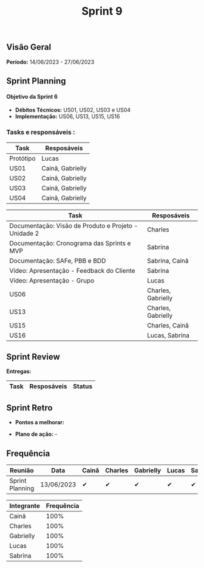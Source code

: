 <h1 align="center"><b>Sprint 9</b></h1>

<br>

## Visão Geral

**Período:** 14/06/2023 - 27/06/2023 <br>


## Sprint Planning

#### Objetivo da Sprint 6
- **Débitos Técnicos:** US01, US02, US03 e US04
- **Implementação:** US06, US13, US15, US16


### Tasks e responsáveis :

|             **Task**                 |    **Resposáveis**    | 
|--------------------------------------|-----------------------|
| Protótipo                            | Lucas |
| US01                                 | Cainã, Gabrielly  |
| US02                                 | Cainã, Gabrielly  |
| US03                                 | Cainã, Gabrielly  |
| US04                                 | Cainã, Gabrielly  | 


|             **Task**                 |    **Resposáveis**    | 
|--------------------------------------|-----------------------|
| Documentação: Visão de Produto e Projeto - Unidade 2| Charles |
| Documentação: Cronograma das Sprints e MVP          | Sabrina |
| Documentação: SAFe, PBB e BDD                       | Sabrina, Cainã |
| Vídeo: Apresentação - Feedback do Cliente           | Sabrina |
| Vídeo: Apresentação - Grupo                         | Lucas | 
| US06                                 | Charles, Gabrielly |
| US13                                 | Charles, Gabrielly |
| US15                                 | Charles, Cainã  |
| US16                                 | Lucas, Sabrina |


## Sprint Review

**Entregas:**

|             **Task**                 |    **Resposáveis**    |     **Status**   |
|--------------------------------------|-----------------------| ---------------- |


## Sprint Retro

- **Pontos a melhorar:** 

- **Plano de ação:**
        - 

## Frequência

|  **Reunião**   |    **Data**    |**Cainã**| **Charles** | **Gabrielly** | **Lucas** | **Sabrina** |
|----------------|----------------| ------- |-------------|---------------|-----------|-------------|
|Sprint Planning |  13/06/2023    |    ✔    |     ✔      |      ✔        |     ✔     |     ✔      |

|**Integrante**|**Frequência**|
|--------------|--------------|
| Cainã        |  100%        |
| Charles      |  100%        |
| Gabrielly    |  100%        |
| Lucas        |  100%        |
| Sabrina      |  100%        |
